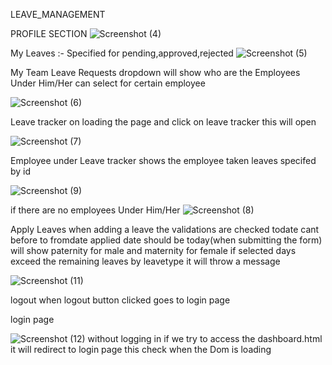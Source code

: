 LEAVE_MANAGEMENT

PROFILE SECTION
![Screenshot (4)](https://github.com/user-attachments/assets/4fdbd5ca-7afa-4749-9891-b66638437b36)

My Leaves :-
  Specified for pending,approved,rejected
![Screenshot (5)](https://github.com/user-attachments/assets/6e0c56ff-1b9d-41b6-8386-ddc6806428da)


My Team Leave Requests
   dropdown will show who are the Employees Under Him/Her
   can select for certain employee
  
![Screenshot (6)](https://github.com/user-attachments/assets/06c1faaa-e72f-478e-8133-097bf86093cf)

Leave tracker 
on loading the page and click on leave tracker this will open

![Screenshot (7)](https://github.com/user-attachments/assets/6e29248d-6a3d-4c82-969e-e1cceb0cdc70)



Employee under  Leave tracker
shows the employee taken leaves specifed by id

![Screenshot (9)](https://github.com/user-attachments/assets/c2591574-dd9e-4790-b0ef-23f53648d1fe)

if there are no employees Under Him/Her
![Screenshot (8)](https://github.com/user-attachments/assets/e65b3862-4aec-42ff-9e4f-84d00028f3ea)

Apply Leaves
when adding a leave the validations are checked
     todate cant before to fromdate
     applied date should be today(when submitting the form)
     will show paternity for male and maternity for female
     if selected days  exceed the remaining leaves by leavetype it will 
     throw  a message
     
![Screenshot (11)](https://github.com/user-attachments/assets/28369254-99d3-47b9-9254-4da76cab6133)

logout 
when logout button clicked goes to login page

login page

![Screenshot (12)](https://github.com/user-attachments/assets/decc76f7-93fd-4baa-ba8d-b162e991c821)
without logging in if we try to access the dashboard.html it will redirect to login page this check when the Dom is loading 





